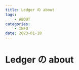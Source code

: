 ```yaml
---
title: Ledger の about
tags: 
    - ABOUT
categories:
    - INFO 
date: 2023-01-10
---
```


# Ledger の about
